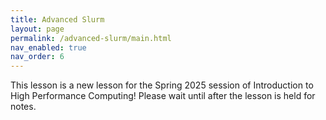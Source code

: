 ```yaml
---
title: Advanced Slurm
layout: page
permalink: /advanced-slurm/main.html
nav_enabled: true
nav_order: 6
---
```


This lesson is a new lesson for the Spring 2025 session of Introduction to High Performance Computing!
Please wait until after the lesson is held for notes.